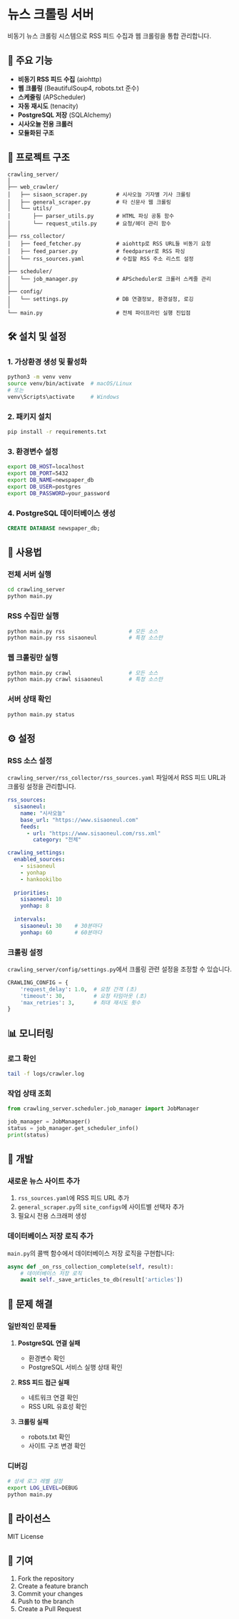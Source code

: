 # 뉴스 크롤링 서버

비동기 뉴스 크롤링 시스템으로 RSS 피드 수집과 웹 크롤링을 통합 관리합니다.

## 🚀 주요 기능

- **비동기 RSS 피드 수집** (aiohttp)
- **웹 크롤링** (BeautifulSoup4, robots.txt 준수)
- **스케줄링** (APScheduler)
- **자동 재시도** (tenacity)
- **PostgreSQL 저장** (SQLAlchemy)
- **시사오늘 전용 크롤러**
- **모듈화된 구조**

## 📁 프로젝트 구조

```
crawling_server/
│
├── web_crawler/
│   ├── sisaon_scraper.py         # 시사오늘 기자별 기사 크롤링
│   ├── general_scraper.py        # 타 신문사 웹 크롤링
│   └── utils/
│       ├── parser_utils.py       # HTML 파싱 공통 함수
│       └── request_utils.py      # 요청/헤더 관리 함수
│
├── rss_collector/
│   ├── feed_fetcher.py           # aiohttp로 RSS URL들 비동기 요청
│   ├── feed_parser.py            # feedparser로 RSS 파싱
│   └── rss_sources.yaml          # 수집할 RSS 주소 리스트 설정
│
├── scheduler/
│   └── job_manager.py            # APScheduler로 크롤러 스케줄 관리
│
├── config/
│   └── settings.py               # DB 연결정보, 환경설정, 로깅
│
└── main.py                       # 전체 파이프라인 실행 진입점
```

## 🛠️ 설치 및 설정

### 1. 가상환경 생성 및 활성화

```bash
python3 -m venv venv
source venv/bin/activate  # macOS/Linux
# 또는
venv\Scripts\activate     # Windows
```

### 2. 패키지 설치

```bash
pip install -r requirements.txt
```

### 3. 환경변수 설정

```bash
export DB_HOST=localhost
export DB_PORT=5432
export DB_NAME=newspaper_db
export DB_USER=postgres
export DB_PASSWORD=your_password
```

### 4. PostgreSQL 데이터베이스 생성

```sql
CREATE DATABASE newspaper_db;
```

## 🚀 사용법

### 전체 서버 실행

```bash
cd crawling_server
python main.py
```

### RSS 수집만 실행

```bash
python main.py rss                    # 모든 소스
python main.py rss sisaoneul          # 특정 소스만
```

### 웹 크롤링만 실행

```bash
python main.py crawl                  # 모든 소스
python main.py crawl sisaoneul        # 특정 소스만
```

### 서버 상태 확인

```bash
python main.py status
```

## ⚙️ 설정

### RSS 소스 설정

`crawling_server/rss_collector/rss_sources.yaml` 파일에서 RSS 피드 URL과 크롤링 설정을 관리합니다.

```yaml
rss_sources:
  sisaoneul:
    name: "시사오늘"
    base_url: "https://www.sisaoneul.com"
    feeds:
      - url: "https://www.sisaoneul.com/rss.xml"
        category: "전체"

crawling_settings:
  enabled_sources:
    - sisaoneul
    - yonhap
    - hankookilbo
  
  priorities:
    sisaoneul: 10
    yonhap: 8
  
  intervals:
    sisaoneul: 30    # 30분마다
    yonhap: 60       # 60분마다
```

### 크롤링 설정

`crawling_server/config/settings.py`에서 크롤링 관련 설정을 조정할 수 있습니다.

```python
CRAWLING_CONFIG = {
    'request_delay': 1.0,  # 요청 간격 (초)
    'timeout': 30,         # 요청 타임아웃 (초)
    'max_retries': 3,      # 최대 재시도 횟수
}
```

## 📊 모니터링

### 로그 확인

```bash
tail -f logs/crawler.log
```

### 작업 상태 조회

```python
from crawling_server.scheduler.job_manager import JobManager

job_manager = JobManager()
status = job_manager.get_scheduler_info()
print(status)
```

## 🔧 개발

### 새로운 뉴스 사이트 추가

1. `rss_sources.yaml`에 RSS 피드 URL 추가
2. `general_scraper.py`의 `site_configs`에 사이트별 선택자 추가
3. 필요시 전용 스크래퍼 생성

### 데이터베이스 저장 로직 추가

`main.py`의 콜백 함수에서 데이터베이스 저장 로직을 구현합니다:

```python
async def _on_rss_collection_complete(self, result):
    # 데이터베이스 저장 로직
    await self._save_articles_to_db(result['articles'])
```

## 🐛 문제 해결

### 일반적인 문제들

1. **PostgreSQL 연결 실패**
   - 환경변수 확인
   - PostgreSQL 서비스 실행 상태 확인

2. **RSS 피드 접근 실패**
   - 네트워크 연결 확인
   - RSS URL 유효성 확인

3. **크롤링 실패**
   - robots.txt 확인
   - 사이트 구조 변경 확인

### 디버깅

```bash
# 상세 로그 레벨 설정
export LOG_LEVEL=DEBUG
python main.py
```

## 📝 라이선스

MIT License

## 🤝 기여

1. Fork the repository
2. Create a feature branch
3. Commit your changes
4. Push to the branch
5. Create a Pull Request 
